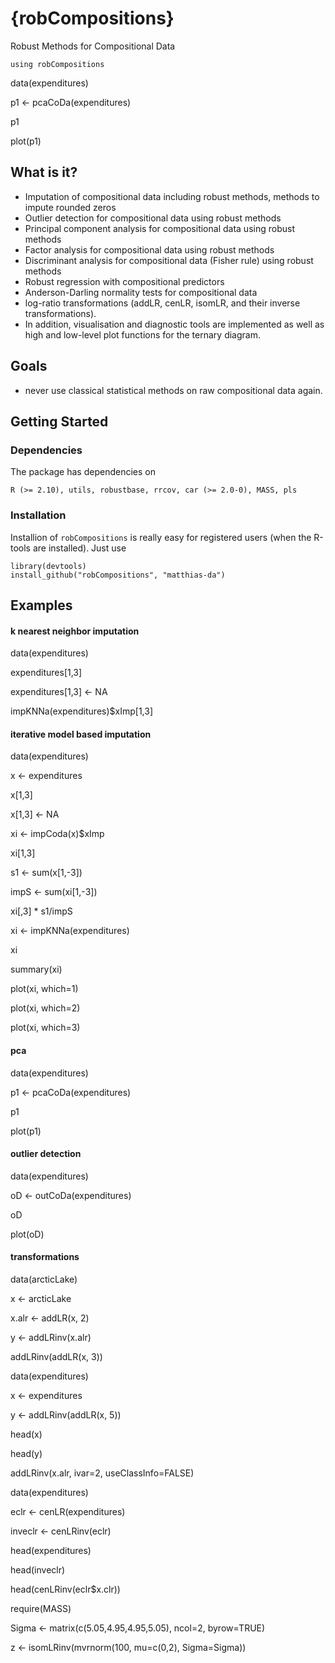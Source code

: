 {robCompositions}
=======================================

Robust Methods for Compositional Data

    using robCompositions

data(expenditures)

p1 <- pcaCoDa(expenditures)

p1

plot(p1)


What is it?
-----------

-   Imputation of compositional data including robust methods, methods to impute rounded zeros
-   Outlier detection for compositional data using robust methods 
-   Principal component analysis for compositional data using robust methods
-   Factor analysis for compositional data using robust methods 
-   Discriminant analysis for compositional data (Fisher rule) using robust methods
-   Robust regression with compositional predictors 
-   Anderson-Darling normality tests for compositional data
-   log-ratio transformations (addLR, cenLR, isomLR, and their inverse transformations).
-   In addition, visualisation and diagnostic tools are implemented as well as high and low-level plot functions for the 
             ternary diagram. 


Goals
-----

-   never use classical statistical methods on raw compositional data again.


Getting Started
---------------

### Dependencies

The package has dependencies on 

	R (>= 2.10), utils, robustbase, rrcov, car (>= 2.0-0), MASS, pls



### Installation

Installion of `robCompositions` is really easy for registered users (when the R-tools are installed). Just use 

    library(devtools)
    install_github("robCompositions", "matthias-da")


Examples
--------

#### k nearest neighbor imputation
data(expenditures)

expenditures[1,3]

expenditures[1,3] <- NA

impKNNa(expenditures)$xImp[1,3]

#### iterative model based imputation
data(expenditures)

x <- expenditures

x[1,3]

x[1,3] <- NA

xi <- impCoda(x)$xImp

xi[1,3]

s1 <- sum(x[1,-3])

impS <- sum(xi[1,-3])

xi[,3] * s1/impS


xi <- impKNNa(expenditures)

xi

summary(xi)

plot(xi, which=1)

plot(xi, which=2)

plot(xi, which=3)

#### pca
data(expenditures)

p1 <- pcaCoDa(expenditures)

p1

plot(p1)

#### outlier detection
data(expenditures)

oD <- outCoDa(expenditures)

oD

plot(oD)

#### transformations
data(arcticLake)

x <- arcticLake

x.alr <- addLR(x, 2)

y <- addLRinv(x.alr)

addLRinv(addLR(x, 3))

data(expenditures)

x <- expenditures

y <- addLRinv(addLR(x, 5))

head(x)

head(y)

addLRinv(x.alr, ivar=2, useClassInfo=FALSE)


data(expenditures)

eclr <- cenLR(expenditures)

inveclr <- cenLRinv(eclr)

head(expenditures)

head(inveclr)

head(cenLRinv(eclr$x.clr))


require(MASS)

Sigma <- matrix(c(5.05,4.95,4.95,5.05), ncol=2, byrow=TRUE)

z <- isomLRinv(mvrnorm(100, mu=c(0,2), Sigma=Sigma))
